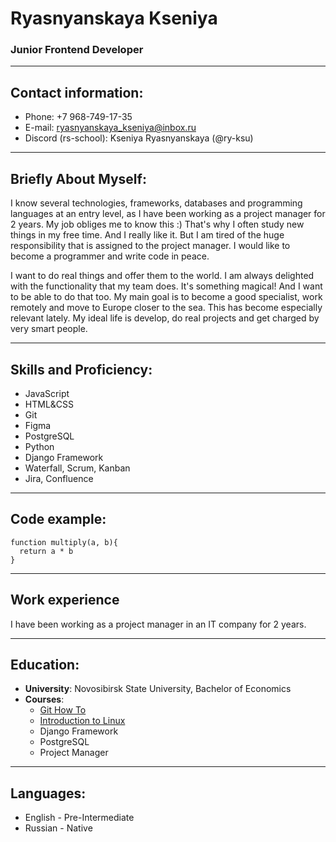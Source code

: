 # Ryasnyanskaya Kseniya

### Junior Frontend Developer

***

## Contact information:
- Phone: +7 968-749-17-35
- E-mail: ryasnyanskaya_kseniya@inbox.ru
- Discord (rs-school): Kseniya Ryasnyanskaya (@ry-ksu)

***

## Briefly About Myself:
I know several technologies, frameworks, databases and programming languages at an entry level, as I have been working as a project manager for 2 years. My job obliges me to know this :) That's why I often study new things in my free time. And I really like it. But I am tired of the huge responsibility that is assigned to the project manager. I would like to become a programmer and write code in peace. 

I want to do real things and offer them to the world. I am always delighted with the functionality that my team does. It's something magical! And I want to be able to do that too. My main goal is to become a good specialist, work remotely and move to Europe closer to the sea. This has become especially relevant lately. My ideal life is develop, do real projects and get charged by very smart people. 

***

## Skills and Proficiency:
- JavaScript
- HTML&CSS
- Git
- Figma
- PostgreSQL
- Python
- Django Framework
- Waterfall, Scrum, Kanban
- Jira, Confluence

***

## Code example:
```
function multiply(a, b){
  return a * b
}

```

***

## Work experience

I have been working as a project manager in an IT company for 2 years.

***

## Education:
* __University__: Novosibirsk State University, Bachelor of Economics
* __Courses__: 
  - [Git How To](https://githowto.com/)
  - [Introduction to Linux](https://stepik.org/course/73/promo)
  - Django Framework
  - PostgreSQL
  - Project Manager
  
***

## Languages:
- English - Pre-Intermediate
- Russian - Native